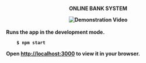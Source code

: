 
<div align="center" width="50">
<p ><strong>ONLINE BANK SYSTEM</p>
<img src="https://github.com/iNightjar/Banking-System/blob/master/Demonstration%20Video/iNightjar%20Bank%20System.gif?raw=true" href="https://github.com/iNightjar" alt="Demonstration Video"/><br> 
  
</div>

<br>
Runs the app in the development mode.


```
    $ npm start
```

Open [http://localhost:3000](http://localhost:3000) to view it in your browser.